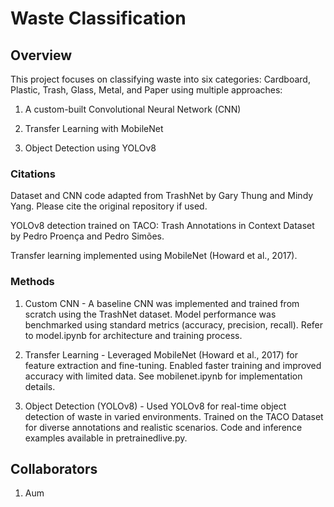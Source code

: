 # Waste Classification

## Overview

This project focuses on classifying waste into six categories: Cardboard, Plastic, Trash, Glass, Metal, and Paper using multiple approaches:

1. A custom-built Convolutional Neural Network (CNN)

2. Transfer Learning with MobileNet

3. Object Detection using YOLOv8

### Citations
Dataset and CNN code adapted from TrashNet by Gary Thung and Mindy Yang. Please cite the original repository if used.

YOLOv8 detection trained on TACO: Trash Annotations in Context Dataset by Pedro Proença and Pedro Simões.

Transfer learning implemented using MobileNet (Howard et al., 2017).

### Methods

1. Custom CNN - 
A baseline CNN was implemented and trained from scratch using the TrashNet dataset.
Model performance was benchmarked using standard metrics (accuracy, precision, recall).
Refer to model.ipynb for architecture and training process.

2. Transfer Learning - 
Leveraged MobileNet (Howard et al., 2017) for feature extraction and fine-tuning.
Enabled faster training and improved accuracy with limited data.
See mobilenet.ipynb for implementation details.

3. Object Detection (YOLOv8) - 
Used YOLOv8 for real-time object detection of waste in varied environments.
Trained on the TACO Dataset for diverse annotations and realistic scenarios.
Code and inference examples available in pretrainedlive.py.

## Collaborators

1. Aum